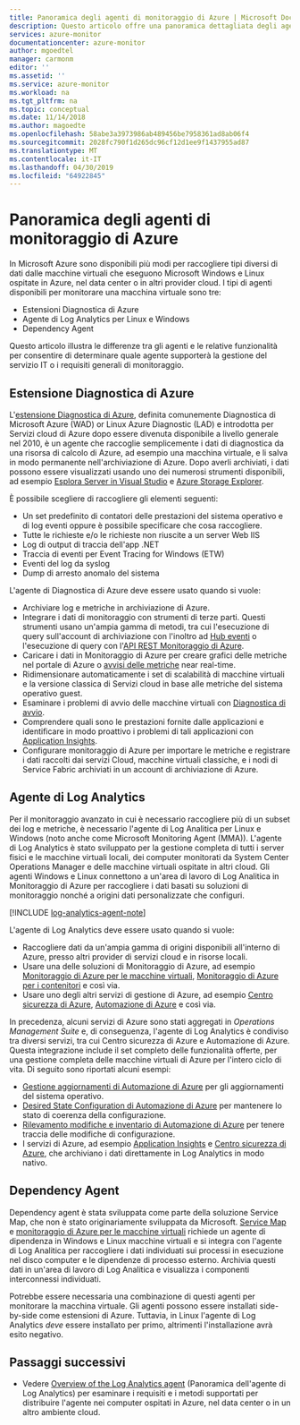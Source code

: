 ```yaml
---
title: Panoramica degli agenti di monitoraggio di Azure | Microsoft Docs
description: Questo articolo offre una panoramica dettagliata degli agenti disponibili di Azure che supportano il monitoraggio delle macchine virtuali ospitate in Azure o in un ambiente ibrido.
services: azure-monitor
documentationcenter: azure-monitor
author: mgoedtel
manager: carmonm
editor: ''
ms.assetid: ''
ms.service: azure-monitor
ms.workload: na
ms.tgt_pltfrm: na
ms.topic: conceptual
ms.date: 11/14/2018
ms.author: magoedte
ms.openlocfilehash: 58abe3a3973986ab489456be7958361ad8ab06f4
ms.sourcegitcommit: 2028fc790f1d265dc96cf12d1ee9f1437955ad87
ms.translationtype: MT
ms.contentlocale: it-IT
ms.lasthandoff: 04/30/2019
ms.locfileid: "64922845"
---
```

# <a name="overview-of-the-azure-monitoring-agents"></a>Panoramica degli agenti di monitoraggio di Azure 
In Microsoft Azure sono disponibili più modi per raccogliere tipi diversi di dati dalle macchine virtuali che eseguono Microsoft Windows e Linux ospitate in Azure, nel data center o in altri provider cloud. I tipi di agenti disponibili per monitorare una macchina virtuale sono tre:

* Estensioni Diagnostica di Azure
* Agente di Log Analytics per Linux e Windows
* Dependency Agent

Questo articolo illustra le differenze tra gli agenti e le relative funzionalità per consentire di determinare quale agente supporterà la gestione del servizio IT o i requisiti generali di monitoraggio.  

## <a name="azure-diagnostic-extension"></a>Estensione Diagnostica di Azure
L'[estensione Diagnostica di Azure](../../azure-monitor/platform/diagnostics-extension-overview.md), definita comunemente Diagnostica di Microsoft Azure (WAD) or Linux Azure Diagnostic (LAD) e introdotta per Servizi cloud di Azure dopo essere divenuta disponibile a livello generale nel 2010, è un agente che raccoglie semplicemente i dati di diagnostica da una risorsa di calcolo di Azure, ad esempio una macchina virtuale, e li salva in modo permanente nell'archiviazione di Azure. Dopo averli archiviati, i dati possono essere visualizzati usando uno dei numerosi strumenti disponibili, ad esempio [Esplora Server in Visual Studio](/visualstudio/azure/vs-azure-tools-storage-resources-server-explorer-browse-manage) e [Azure Storage Explorer](../../vs-azure-tools-storage-manage-with-storage-explorer.md).

È possibile scegliere di raccogliere gli elementi seguenti:

* Un set predefinito di contatori delle prestazioni del sistema operativo e di log eventi oppure è possibile specificare che cosa raccogliere. 
* Tutte le richieste e/o le richieste non riuscite a un server Web IIS
* Log di output di traccia dell'app .NET
* Traccia di eventi per Event Tracing for Windows (ETW) 
* Eventi del log da syslog  
* Dump di arresto anomalo del sistema 

L'agente di Diagnostica di Azure deve essere usato quando si vuole:

* Archiviare log e metriche in archiviazione di Azure.
* Integrare i dati di monitoraggio con strumenti di terze parti. Questi strumenti usano un'ampia gamma di metodi, tra cui l'esecuzione di query sull'account di archiviazione con l'inoltro ad [Hub eventi](../../event-hubs/event-hubs-about.md) o l'esecuzione di query con l'[API REST Monitoraggio di Azure](../../azure-monitor/platform/rest-api-walkthrough.md).
* Caricare i dati in Monitoraggio di Azure per creare grafici delle metriche nel portale di Azure o [avvisi delle metriche](../../azure-monitor/platform/alerts-metric-overview.md) near real-time. 
* Ridimensionare automaticamente i set di scalabilità di macchine virtuali e la versione classica di Servizi cloud in base alle metriche del sistema operativo guest.
* Esaminare i problemi di avvio delle macchine virtuali con [Diagnostica di avvio](../../virtual-machines/troubleshooting/boot-diagnostics.md).
* Comprendere quali sono le prestazioni fornite dalle applicazioni e identificare in modo proattivo i problemi di tali applicazioni con [Application Insights](../../azure-monitor/overview.md).
* Configurare monitoraggio di Azure per importare le metriche e registrare i dati raccolti dai servizi Cloud, macchine virtuali classiche, e i nodi di Service Fabric archiviati in un account di archiviazione di Azure.

## <a name="log-analytics-agent"></a>Agente di Log Analytics
Per il monitoraggio avanzato in cui è necessario raccogliere più di un subset dei log e metriche, è necessario l'agente di Log Analitica per Linux e Windows (noto anche come Microsoft Monitoring Agent (MMA)). L'agente di Log Analytics è stato sviluppato per la gestione completa di tutti i server fisici e le macchine virtuali locali, dei computer monitorati da System Center Operations Manager e delle macchine virtuali ospitate in altri cloud. Gli agenti Windows e Linux connettono a un'area di lavoro di Log Analitica in Monitoraggio di Azure per raccogliere i dati basati su soluzioni di monitoraggio nonché a origini dati personalizzate che configuri.

[!INCLUDE [log-analytics-agent-note](../../../includes/log-analytics-agent-note.md)]

L'agente di Log Analytics deve essere usato quando si vuole:

* Raccogliere dati da un'ampia gamma di origini disponibili all'interno di Azure, presso altri provider di servizi cloud e in risorse locali. 
* Usare una delle soluzioni di Monitoraggio di Azure, ad esempio [Monitoraggio di Azure per le macchine virtuali](../insights/vminsights-overview.md), [Monitoraggio di Azure per i contenitori](../insights/container-insights-overview.md) e così via.  
* Usare uno degli altri servizi di gestione di Azure, ad esempio [Centro sicurezza di Azure](../../security-center/security-center-intro.md), [Automazione di Azure](../../automation/automation-intro.md) e così via.

In precedenza, alcuni servizi di Azure sono stati aggregati in *Operations Management Suite* e, di conseguenza, l'agente di Log Analytics è condiviso tra diversi servizi, tra cui Centro sicurezza di Azure e Automazione di Azure.  Questa integrazione include il set completo delle funzionalità offerte, per una gestione completa delle macchine virtuali di Azure per l'intero ciclo di vita.  Di seguito sono riportati alcuni esempi:

* [Gestione aggiornamenti di Automazione di Azure](../../automation/automation-update-management.md) per gli aggiornamenti del sistema operativo.
* [Desired State Configuration di Automazione di Azure](../../automation/automation-dsc-overview.md) per mantenere lo stato di coerenza della configurazione.
* [Rilevamento modifiche e inventario di Automazione di Azure](../../automation/change-tracking.md) per tenere traccia delle modifiche di configurazione.
* I servizi di Azure, ad esempio [Application Insights](https://docs.microsoft.com/azure/application-insights/) e [Centro sicurezza di Azure](https://docs.microsoft.com/azure/security-center/), che archiviano i dati direttamente in Log Analytics in modo nativo.  

## <a name="dependency-agent"></a>Dependency Agent
Dependency agent è stata sviluppata come parte della soluzione Service Map, che non è stato originariamente sviluppata da Microsoft. [Service Map](../insights/service-map.md) e [monitoraggio di Azure per le macchine virtuali](../insights/vminsights-overview.md) richiede un agente di dipendenza in Windows e Linux macchine virtuali e si integra con l'agente di Log Analitica per raccogliere i dati individuati sui processi in esecuzione nel disco computer e le dipendenze di processo esterno. Archivia questi dati in un'area di lavoro di Log Analitica e visualizza i componenti interconnessi individuati.

Potrebbe essere necessaria una combinazione di questi agenti per monitorare la macchina virtuale. Gli agenti possono essere installati side-by-side come estensioni di Azure. Tuttavia, in Linux l'agente di Log Analytics *deve* essere installato per primo, altrimenti l'installazione avrà esito negativo. 

## <a name="next-steps"></a>Passaggi successivi

- Vedere [Overview of the Log Analytics agent](../../azure-monitor/platform/log-analytics-agent.md) (Panoramica dell'agente di Log Analytics) per esaminare i requisiti e i metodi supportati per distribuire l'agente nei computer ospitati in Azure, nel data center o in un altro ambiente cloud.

